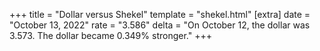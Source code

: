 +++
title = "Dollar versus Shekel"
template = "shekel.html"
[extra]
date = "October 13, 2022"
rate = "3.586"
delta = "On October 12, the dollar was 3.573. The dollar became 0.349% stronger."
+++
